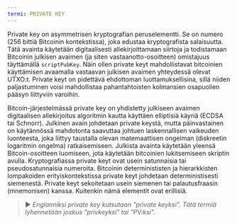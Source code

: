 ```yaml
---
termi: PRIVATE KEY
---
```


Private key on asymmetrisen kryptografian peruselementti. Se on numero (256 bittiä Bitcoinin kontekstissa), joka edustaa kryptografista salaisuutta. Tätä avainta käytetään digitaalisesti allekirjoittamaan siirtoja ja todistamaan Bitcoinin julkisen avaimen (ja siten vastaanotto-osoitteen) omistajuus täyttämällä `scriptPubKey`. Näin ollen private keyt mahdollistavat bitcoinien käyttämisen avaamalla vastaavan julkisen avaimen yhteydessä olevat UTXO:t. Private keyt on pidettävä ehdottoman luottamuksellisina, sillä niiden paljastuminen voisi mahdollistaa pahantahtoisten kolmansien osapuolien pääsyn liittyviin varoihin.

Bitcoin-järjestelmässä private key on yhdistetty julkiseen avaimen digitaalisen allekirjoitus algoritmin kautta käyttäen elliptisiä käyriä (ECDSA tai Schnorr). Julkinen avain johdetaan private keystä, mutta päinvastainen on käytännössä mahdotonta saavuttaa johtuen laskennallisen vaikeuden luonteesta, joka liittyy taustalla olevan matemaattisen ongelman (diskreetin logaritmin ongelma) ratkaisemiseen. Julkista avainta käytetään yleensä Bitcoin-osoitteen luomiseen, jota käytetään bitcoinien lukitsemiseen skriptin avulla. Kryptografiassa private keyt ovat usein satunnaisia tai pseudosatunnaisia numeroita. Bitcoinin determinististen ja hierarkkisten lompakoiden erityiskontekstissa private keyt johdetaan deterministisesti siemenestä. Private keyt sekoitetaan usein siemenen tai palautusfraasin (mnemonisen) kanssa. Kuitenkin nämä elementit ovat erillisiä.

> ► *Englanniksi private key kutsutaan "private keyksi". Tätä termiä lyhennetään joskus "privkeyksi" tai "PV:ksi".*